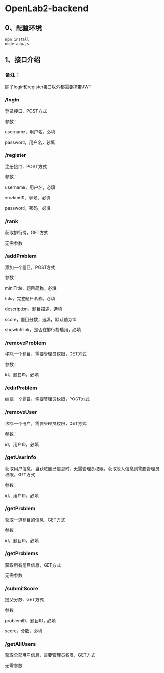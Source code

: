 # OpenLab2-backend

## 0、配置环境

```
npm install
node app.js
```

## 1、接口介绍

### 备注：

除了login和register接口以外都需要携带JWT

### /login

登录接口，POST方式

参数：

username，用户名，必填

password，用户名，必填

### /register

注册接口，POST方式

参数：

username，用户名，必填

studentID，学号，必填

password，密码，必填

### /rank

获取排行榜，GET方式

无需参数

### /addProblem

添加一个题目，POST方式

参数：

miniTitle，题目简称，必填

title，完整题目名称，必填

description，题目描述，选填

score，题目分数，选填，默认值为10

showInRank，是否在排行榜启用，必填

### /removeProblem

移除一个题目，需要管理员权限，GET方式

参数：

id，题目ID，必填

### /edirProblem

编辑一个题目，需要管理员权限，POST方式

### /removeUser

移除一个用户，需要管理员权限，GET方式

参数：

id，用户ID，必填

### /getUserInfo

获取用户信息，当获取自己信息时，无需管理员权限，获取他人信息则需要管理员权限，GET方式

参数：

id，用户ID，必填

### /getProblem

获取一道题目的信息，GET方式

参数：

id，题目ID，必填

### /getProblems

获取所有题目信息，GET方式

无需参数

### /submitScore

提交分数，GET方式

参数

problemID，题目ID，必填

score，分数，必填

### /getAllUsers

获取全部用户信息，需要管理员权限，GET方式

无需参数
